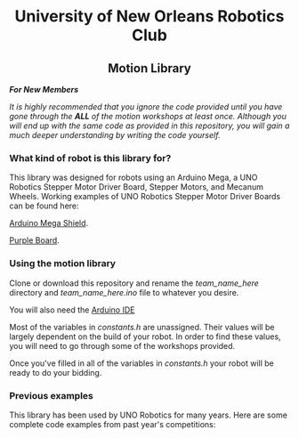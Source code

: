<h1 style="text-align:center"> University of New Orleans Robotics Club </h1>

<h2 style="text-align:center">Motion Library</h2>

*****For New Members*****

_It is highly recommended that you ignore the code provided until
you have gone through the **ALL** of the motion workshops at least once. Although you will end up with the same code as provided in this repository, you will gain a much deeper understanding by writing the code yourself._

### What kind of robot is this library for?

This library was designed for robots using an Arduino Mega, a UNO Robotics Stepper Motor Driver Board, Stepper Motors, and Mecanum Wheels.
Working examples of UNO Robotics Stepper Motor Driver Boards can be found here:

[Arduino Mega Shield](https://cadlab.io/project/2003/master/files).

[Purple Board](https://github.com/Andrew-Stark/ratFink-Source).

### Using the motion library

Clone or download this repository and rename the *team_name_here* directory and *team_name_here.ino* file to whatever you desire.

You will also need the [Arduino IDE](https://www.arduino.cc/en/Main/Software)

Most of the variables in *constants.h* are unassigned. Their values will be largely dependent on the build of your robot. In order to find these values, you will need to go through some of the workshops provided. 

Once you've filled in all of the variables in *constants.h* your robot will be ready to do your bidding.

### Previous examples

This library has been used by UNO Robotics for many years. Here are some complete code examples from past year's competitions:
